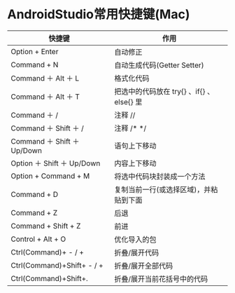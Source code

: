 # AndroidStudio常用快捷键(Mac) 

快捷键  | 作用
---|---
Option + Enter | 自动修正
Command + N | 自动生成代码(Getter Setter)
Command ＋ Alt ＋ L  |  格式化代码
Command ＋ Alt ＋ T  |  把选中的代码放在 try{} 、if{} 、 else{} 里
Command ＋ /  | 注释 //
Command ＋ Shift ＋ /  |  注释 /* */
Command ＋ Shift ＋ Up/Down |  语句上下移动
Option ＋ Shift ＋ Up/Down |  内容上下移动
Option + Command + M  |  将选中代码块封装成一个方法
Command + D | 复制当前一行(或选择区域)，并粘贴到下面
Command + Z  | 后退
Command + Shift + Z  | 前进 
Control + Alt + O | 优化导入的包
Ctrl(Command)+ - / +  | 折叠/展开代码
Ctrl(Command)+Shift+ - / + | 折叠/展开全部代码
Ctrl(Command)+Shift+. | 折叠/展开当前花括号中的代码

